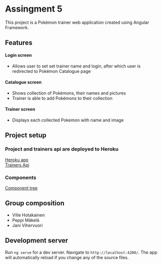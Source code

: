 # Assingment 5
This project is a Pokémon trainer web application created using Angular Framework.

## Features
#### Login screen
- Allows user to set set trainer name and login, after which user is redirected to Pokémon Catalogue page

#### Catalogue screen
- Shows collection of Pokémons, their names and pictures
- Trainer is able to add Pokémons to their collection

#### Trainer screen
- Displays each collected Pokemon with name and image


## Project setup
### Project and trainers api are deployed to Heroku
[Heroku app](https://fathomless-beyond-46061.herokuapp.com/login)
<br>
[Trainers Api](https://noroff-assignment-api-frontend.herokuapp.com/trainers)

### Components 
[Component tree](https://github.com/miapeppi/pokemon-trainer/blob/main/pokemon_component_tree.pdf)

## Group composition
- Ville Hotakainen
- Peppi Mäkelä
- Jani Vihervuori

## Development server

Run `ng serve` for a dev server. Navigate to `http://localhost:4200/`. The app will automatically reload if you change any of the source files.



